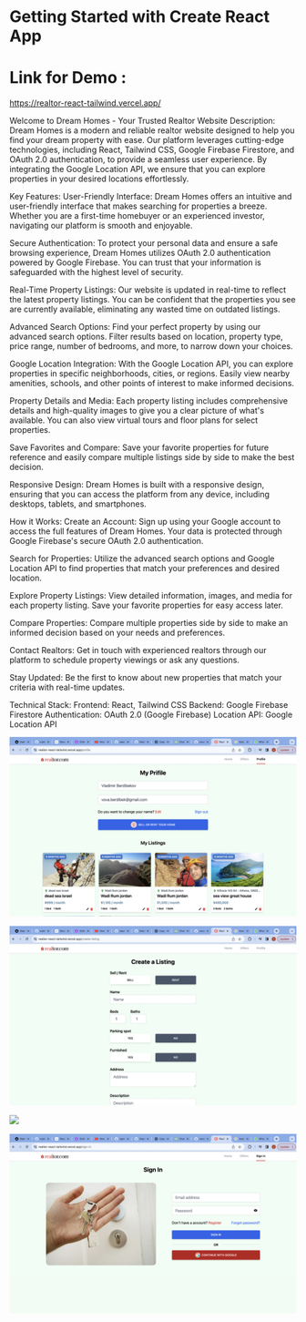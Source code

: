 # Getting Started with Create React App
# Link for Demo : 

https://realtor-react-tailwind.vercel.app/

Welcome to Dream Homes - Your Trusted Realtor Website
Description:
Dream Homes is a modern and reliable realtor website designed to help you find your dream property with ease. Our platform leverages cutting-edge technologies, including React, Tailwind CSS, Google Firebase Firestore, and OAuth 2.0 authentication, to provide a seamless user experience. By integrating the Google Location API, we ensure that you can explore properties in your desired locations effortlessly.

Key Features:
User-Friendly Interface: Dream Homes offers an intuitive and user-friendly interface that makes searching for properties a breeze. Whether you are a first-time homebuyer or an experienced investor, navigating our platform is smooth and enjoyable.

Secure Authentication: To protect your personal data and ensure a safe browsing experience, Dream Homes utilizes OAuth 2.0 authentication powered by Google Firebase. You can trust that your information is safeguarded with the highest level of security.

Real-Time Property Listings: Our website is updated in real-time to reflect the latest property listings. You can be confident that the properties you see are currently available, eliminating any wasted time on outdated listings.

Advanced Search Options: Find your perfect property by using our advanced search options. Filter results based on location, property type, price range, number of bedrooms, and more, to narrow down your choices.

Google Location Integration: With the Google Location API, you can explore properties in specific neighborhoods, cities, or regions. Easily view nearby amenities, schools, and other points of interest to make informed decisions.

Property Details and Media: Each property listing includes comprehensive details and high-quality images to give you a clear picture of what's available. You can also view virtual tours and floor plans for select properties.

Save Favorites and Compare: Save your favorite properties for future reference and easily compare multiple listings side by side to make the best decision.

Responsive Design: Dream Homes is built with a responsive design, ensuring that you can access the platform from any device, including desktops, tablets, and smartphones.

How it Works:
Create an Account: Sign up using your Google account to access the full features of Dream Homes. Your data is protected through Google Firebase's secure OAuth 2.0 authentication.

Search for Properties: Utilize the advanced search options and Google Location API to find properties that match your preferences and desired location.

Explore Property Listings: View detailed information, images, and media for each property listing. Save your favorite properties for easy access later.

Compare Properties: Compare multiple properties side by side to make an informed decision based on your needs and preferences.

Contact Realtors: Get in touch with experienced realtors through our platform to schedule property viewings or ask any questions.

Stay Updated: Be the first to know about new properties that match your criteria with real-time updates.

Technical Stack:
Frontend: React, Tailwind CSS
Backend: Google Firebase Firestore
Authentication: OAuth 2.0 (Google Firebase)
Location API: Google Location API


![](https://github.com/vovaberdi/realtor-react-tailwind/blob/main/public/Screen%20Shot%202023-07-31%20at%2012.03.55.png)

![](https://github.com/vovaberdi/realtor-react-tailwind/blob/main/public/Screen%20Shot%202023-07-31%20at%2012.04.03.png)

![](https://github.com/vovaberdi/realtor-react-tailwind/blob/main/public/Screen%20Shot%202023-07-31%20at%2012.04.26.png)

![](https://github.com/vovaberdi/realtor-react-tailwind/blob/main/public/Screen%20Shot%202023-07-31%20at%2012.04.34.png)
